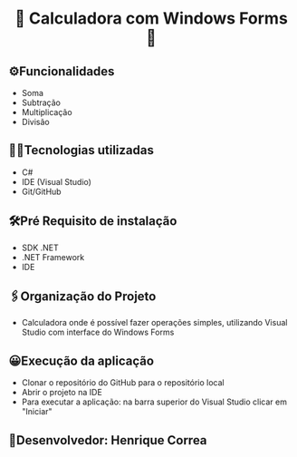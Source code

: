 <h1 align="center"> 
  🧮  Calculadora com Windows Forms  🧮
</h1>  

## ⚙️Funcionalidades
  - Soma
  - Subtração
  - Multiplicação
  - Divisão

## 🧑‍💻Tecnologias utilizadas
  - C#
  - IDE (Visual Studio)
  - Git/GitHub

## 🛠️Pré Requisito de instalação
  - SDK .NET
  - .NET Framework
  - IDE 
 
## 🖇️Organização do Projeto

  - Calculadora onde é possível fazer operações simples, utilizando Visual Studio com interface do Windows Forms
  
## 😀Execução da aplicação

  - Clonar o repositório do GitHub para o repositório local
  - Abrir o projeto na IDE
  - Para executar a aplicação: na barra superior do Visual Studio clicar em "Iniciar"
  
## 👷Desenvolvedor:  Henrique Correa

